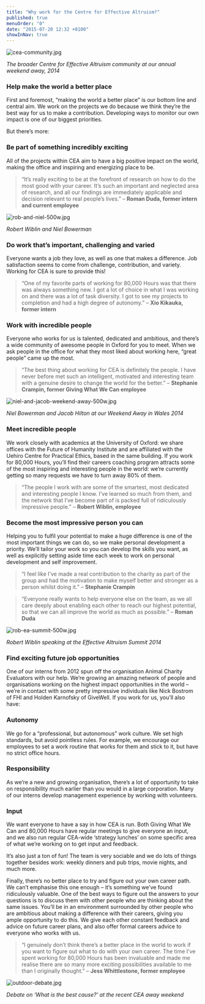 ```yaml
---
title: "Why work for the Centre for Effective Altruism?"
published: true
menuOrder: "0"
date: "2015-07-20 12:32 +0100"
showInNav: true
---
```




![cea-community.jpg](/images/cea-community.jpg)

_The broader Centre for Effective Altruism community at our annual weekend away, 2014_

### Help make the world a better place

First and foremost, “making the world a better place” is our bottom line and central aim. We work on the projects we do because we think they’re the best way for us to make a contribution. Developing ways to monitor our own impact is one of our biggest priorities.

But there’s more:

### Be part of something incredibly exciting

All of the projects within CEA aim to have a big positive impact on the world, making the office and inspiring and energizing place to be.

> “It’s really exciting to be at the forefront of research on how to do the most good with your career. It’s such an important and neglected area of research, and all our findings are immediately applicable and decision relevant to real people’s lives.” 
> – **Roman Duda, former intern and current employee**

![rob-and-niel-500w.jpg](/images/rob-and-niel-500w.jpg)

_Robert Wiblin and Niel Bowerman_

### Do work that’s important, challenging and varied

Everyone wants a job they love, as well as one that makes a difference. Job satisfaction seems to come from challenge, contribution, and variety. Working for CEA is sure to provide this!

> “One of my favorite parts of working for 80,000 Hours was that there was always something new. I got a lot of choice in what I was working on and there was a lot of task diversity. I got to see my projects to completion and had a high degree of autonomy.”
> – **Xio Kikauka, former intern**

### Work with incredible people

Everyone who works for us is talented, dedicated and ambitious, and there’s a wide community of awesome people in Oxford for you to meet. When we ask people in the office for what they most liked about working here, “great people” came up the most.

> “The best thing about working for CEA is definitely the people. I have never before met such an intelligent, motivated and interesting team with a genuine desire to change the world for the better.”
> – **Stephanie Crampin, former Giving What We Can employee**

![niel-and-jacob-weekend-away-500w.jpg](/images/niel-and-jacob-weekend-away-500w.jpg)

_Niel Bowerman and Jacob Hilton at our Weekend Away in Wales 2014_

### Meet incredible people

We work closely with academics at the University of Oxford: we share offices with the Future of Humanity Institute and are affiliated with the Uehiro Centre for Practical Ethics, based in the same building. If you work for 80,000 Hours, you’ll find their careers coaching program attracts some of the most inspiring and interesting people in the world: we’re currently getting so many requests we have to turn away 80% of them.

> “The people I work with are some of the smartest, most dedicated and interesting people I know. I’ve learned so much from them, and the network that I’ve become part of is packed full of ridiculously impressive people.”
> – **Robert Wiblin, employee**

### Become the most impressive person you can

Helping you to fulfil your potential to make a huge difference is one of the most important things we can do, so we make personal development a priority. We’ll tailor your work so you can develop the skills you want, as well as explicitly setting aside time each week to work on personal development and self improvement.

> “I feel like I’ve made a real contribution to the charity as part of the group and had the motivation to make myself better and stronger as a person whilst doing it.”
> – **Stephanie Crampin**

> “Everyone really wants to help everyone else on the team, as we all care deeply about enabling each other to reach our highest potential, so that we can all improve the world as much as possible.” 
> – **Roman Duda**

![rob-ea-summit-500w.jpg](/images/rob-ea-summit-500w.jpg)

_Robert Wiblin speaking at the Effective Altruism Summit 2014_

### Find exciting future job opportunities

One of our interns from 2012 spun off the organisation Animal Charity Evaluators with our help. We’re growing an amazing network of people and organisations working on the highest impact opportunities in the world – we’re in contact with some pretty impressive individuals like Nick Bostrom of FHI and Holden Karnofsky of GiveWell. If you work for us, you’ll also have:

### Autonomy

We go for a “professional, but autonomous” work culture. We set high standards, but avoid pointless rules. For example, we encourage our employees to set a work routine that works for them and stick to it, but have no strict office hours.

### Responsibility

As we’re a new and growing organisation, there’s a lot of opportunity to take on responsibility much earlier than you would in a large corporation. Many of our interns develop management experience by working with volunteers.

### Input

We want everyone to have a say in how CEA is run. Both Giving What We Can and 80,000 Hours have regular meetings to give everyone an input, and we also run regular CEA-wide ‘strategy lunches’ on some specific area of what we’re working on to get input and feedback.

It’s also just a ton of fun! The team is very sociable and we do lots of things together besides work: weekly dinners and pub trips, movie nights, and much more.

Finally, there’s no better place to try and figure out your own career path. We can’t emphasise this one enough – it’s something we’ve found ridiculously valuable. One of the best ways to figure out the answers to your questions is to discuss them with other people who are thinking about the same issues. You’ll be in an environment surrounded by other people who are ambitious about making a difference with their careers, giving you ample opportunity to do this. We give each other constant feedback and advice on future career plans, and also offer formal careers advice to everyone who works with us.

> “I genuinely don’t think there’s a better place in the world to work if you want to figure out what to do with your own career. The time I’ve spent working for 80,000 Hours has been invaluable and made me realise there are so many more exciting possibilities available to me than I originally thought.”
> – **Jess Whittlestone, former employee**

![outdoor-debate.jpg](/images/outdoor-debate.jpg)

_Debate on ‘What is the best cause?’ at the recent CEA away weekend_
